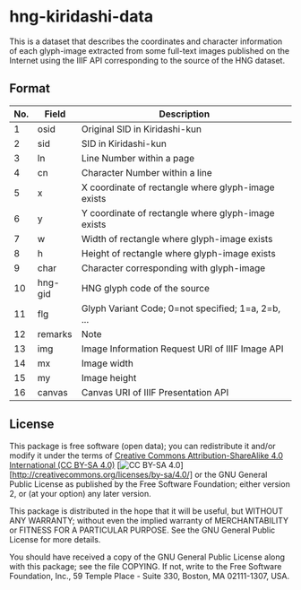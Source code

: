 # hng-kiridashi-data

This is a dataset that describes the coordinates and character
information of each glyph-image extracted from some full-text images
published on the Internet using the IIIF API corresponding to the
source of the HNG dataset.


## Format

|No.|Field  |Description                                       |
----|-------|---------------------------------------------------
|1  |osid   |Original SID in Kiridashi-kun                     |
|2  |sid    |SID in Kiridashi-kun                              |  
|3  |ln     |Line Number within a page                         |
|4  |cn     |Character Number within a line                    |
|5  |x      |X coordinate of rectangle where glyph-image exists|
|6  |y      |Y coordinate of rectangle where glyph-image exists|
|7  |w      |Width of rectangle where glyph-image exists       |
|8  |h      |Height of rectangle where glyph-image exists      |
|9  |char   |Character corresponding with glyph-image          |
|10 |hng-gid|HNG glyph code of the source                      |
|11 |flg    |Glyph Variant Code; 0=not specified; 1=a, 2=b, ...|
|12 |remarks|Note                                              |
|13 |img    |Image Information Request URI of IIIF Image API   |
|14 |mx     |Image width                                       |
|15 |my     |Image height                                      |
|16 |canvas |Canvas URI of IIIF Presentation API               |


## License

This package is free software (open data); you can redistribute it
and/or modify it under the terms of [Creative Commons
Attribution-ShareAlike 4.0 International (CC BY-SA
4.0)](http://creativecommons.org/licenses/by-sa/4.0/) [![CC BY-SA
4.0](https://i.creativecommons.org/l/by-sa/4.0/88x31.png)][http://creativecommons.org/licenses/by-sa/4.0/]
or the GNU General Public License as published by the Free Software
Foundation; either version 2, or (at your option) any later version.

This package is distributed in the hope that it will be useful, but
WITHOUT ANY WARRANTY; without even the implied warranty of
MERCHANTABILITY or FITNESS FOR A PARTICULAR PURPOSE.  See the GNU
General Public License for more details.

You should have received a copy of the GNU General Public License
along with this package; see the file COPYING.  If not, write to
the Free Software Foundation, Inc., 59 Temple Place - Suite 330,
Boston, MA 02111-1307, USA.
